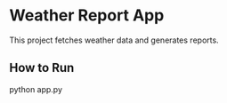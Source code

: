 # Weather Report App

This project fetches weather data and generates reports.

## How to Run

python app.py
